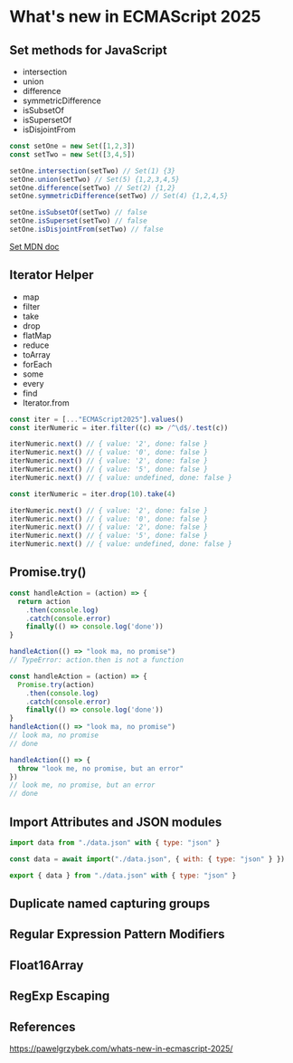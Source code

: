 # What's new in ECMAScript 2025

## Set methods for JavaScript

* intersection
* union
* difference
* symmetricDifference
* isSubsetOf
* isSupersetOf
* isDisjointFrom

```javascript
const setOne = new Set([1,2,3])
const setTwo = new Set([3,4,5])

setOne.intersection(setTwo) // Set(1) {3}
setOne.union(setTwo) // Set(5) {1,2,3,4,5}
setOne.difference(setTwo) // Set(2) {1,2}
setOne.symmetricDifference(setTwo) // Set(4) {1,2,4,5}

setOne.isSubsetOf(setTwo) // false
setOne.isSuperset(setTwo) // false
setOne.isDisjointFrom(setTwo) // false
```

[Set MDN doc](https://developer.mozilla.org/en-US/docs/Web/JavaScript/Reference/Global_Objects/Set)

## Iterator Helper

* map
* filter
* take
* drop
* flatMap
* reduce
* toArray
* forEach
* some
* every
* find
* Iterator.from

```javascript
const iter = [..."ECMAScript2025"].values()
const iterNumeric = iter.filter((c) => /^\d$/.test(c))

iterNumeric.next() // { value: '2', done: false }
iterNumeric.next() // { value: '0', done: false }
iterNumeric.next() // { value: '2', done: false }
iterNumeric.next() // { value: '5', done: false }
iterNumeric.next() // { value: undefined, done: false }

const iterNumeric = iter.drop(10).take(4)

iterNumeric.next() // { value: '2', done: false }
iterNumeric.next() // { value: '0', done: false }
iterNumeric.next() // { value: '2', done: false }
iterNumeric.next() // { value: '5', done: false }
iterNumeric.next() // { value: undefined, done: false }
```

## Promise.try()

```javascript
const handleAction = (action) => {
  return action
    .then(console.log)
    .catch(console.error)
    finally(() => console.log('done'))
}

handleAction(() => "look ma, no promise")
// TypeError: action.then is not a function

const handleAction = (action) => {
  Promise.try(action)
    .then(console.log)
    .catch(console.error)
    finally(() => console.log('done'))
}
handleAction(() => "look ma, no promise")
// look ma, no promise
// done

handleAction(() => {
  throw "look me, no promise, but an error"
})
// look me, no promise, but an error
// done
```

## Import Attributes and JSON modules

```javascript
import data from "./data.json" with { type: "json" }

const data = await import("./data.json", { with: { type: "json" } })

export { data } from "./data.json" with { type: "json" }
```

## Duplicate named capturing groups

## Regular Expression Pattern Modifiers

## Float16Array

## RegExp Escaping

## References

https://pawelgrzybek.com/whats-new-in-ecmascript-2025/

